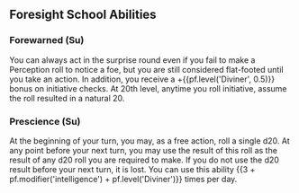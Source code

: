 ## **Foresight School Abilities**

### **Forewarned** (Su)

You can always act in the surprise round even if you fail to make a Perception roll to notice a foe, but you are still considered flat-footed until you take an action. In addition, you receive a +{{pf.level('Diviner', 0.5)}} bonus on initiative checks. At 20th level, anytime you roll initiative, assume the roll resulted in a natural 20.

### **Prescience** (Su)

At the beginning of your turn, you may, as a free action, roll a single d20. At any point before your next turn, you may use the result of this roll as the result of any d20 roll you are required to make. If you do not use the d20 result before your next turn, it is lost. You can use this ability {{3 + pf.modifier('intelligence') + pf.level('Diviner')}} times per day.
